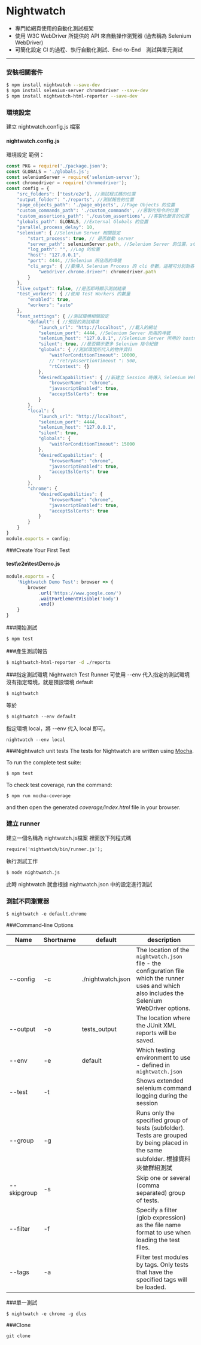 # Nightwatch
* 專門給網頁使用的自動化測試框架
* 使用 W3C WebDriver 所提供的 API 來自動操作瀏覽器 (過去稱為 Selenium WebDriver)
* 可簡化設定 CI 的過程、執行自動化測試、End-to-End　測試與單元測試

***

### 安裝相關套件

```sh
$ npm install nightwatch --save-dev
$ npm install selenium-server chromedriver --save-dev
$ npm install nightwatch-html-reporter --save-dev
```

### 環境設定
建立 nightwatch.config.js 檔案
#### nightwatch.config.js
環境設定
範例：

```js
const PKG = require('./package.json');
const GLOBALS = './globals.js';
const seleniumServer = require('selenium-server');
const chromedriver = require('chromedriver');
const config = {
    "src_folders": ["test/e2e"], //測試程式碼的位置
    "output_folder": "./reports", //測試報告的位置
    "page_objects_path": './page_objects', //Page Objects 的位置
    "custom_commands_path": './custom_commands', //客製化指令的位置
    "custom_assertions_path": './custom_assertions', //客製化斷言的位置
    "globals_path": GLOBALS, //External Globals 的位置
    "parallel_process_delay": 10,
    "selenium": { //Selenium Server 相關設定
        "start_process": true, // 是否啟動 server
        "server_path": seleniumServer.path, //Selenium Server 的位置，start_process 啟用時才需設定
        "log_path": "", //Log 的位置
        "host": "127.0.0.1",
        "port": 4444, //Selenium 所佔用的埠號
        "cli_args": { //要傳入 Selenium Process 的 cli 參數，這裡可分別對各個瀏覽器驅動程式的選項做設定
            "webdriver.chrome.driver": chromedriver.path
        }
    },
    "live_output": false, //是否即時顯示測試結果
    "test_workers": { //使用 Test Workers 的數量
        "enabled": true,
        "workers": "auto"
    },
    "test_settings": { //測試環境相關設定
        "default": { //預設的測試環境
            "launch_url": "http://localhost", //載入的網址
            "selenium_port": 4444, //Selenium Server 所用的埠號
            "selenium_host": "127.0.0.1", //Selenium Server 所用的 hostname / IP
            "silent": true, //是否顯示更多 Selenium 指令紀錄
            "globals": { //測試環境所代入的物件資料
                "waitForConditionTimeout": 10000,
                // "retryAssertionTimeout ": 500,
                "rtContext": {}
            },
            "desiredCapabilities": { //新建立 Session 時傳入 Selenium Webdriver 的物件
                "browserName": "chrome",
                "javascriptEnabled": true,
                "acceptSslCerts": true
            }
        },
        "local": {
            "launch_url": "http://localhost",
            "selenium_port": 4444,
            "selenium_host": "127.0.0.1",
            "silent": true,
            "globals": {
                "waitForConditionTimeout": 15000
            },
            "desiredCapabilities": {
                "browserName": "chrome",
                "javascriptEnabled": true,
                "acceptSslCerts": true
            }
        },
        "chrome": {
            "desiredCapabilities": {
                "browserName": "chrome",
                "javascriptEnabled": true,
                "acceptSslCerts": true
            }
        }
    }
}
module.exports = config;
```
###Create Your First Test
#### test\e2e\testDemo.js 
```js
module.exports = {
    'Nightwatch Demo Test': browser => {
        browser
            .url('https://www.google.com/')
            .waitForElementVisible('body')
            .end()
    }
}
```
###開始測試
```sh
$ npm test
```

###產生測試報告
```sh
$ nightwatch-html-reporter -d ./reports
```

###指定測試環境
Nightwatch Test Runner 可使用 --env 代入指定的測試環境
沒有指定環境，就是預設環境 default

```
$ nightwatch
```
等於
```
$ nightwatch --env default
```

指定環境 local，將 --env 代入 local 即可。
```
nightwatch --env local
```

###Nightwatch unit tests
The tests for Nightwatch are written using [Mocha](http://mochajs.org/).

To run the complete test suite:

```sh
$ npm test
```

To check test coverage, run the command:

```sh
$ npm run mocha-coverage
```
and then open the generated _coverage/index.html_ file in your browser.
### 建立 runner
建立一個名稱為 nightwatch.js檔案
裡面放下列程式碼
```
require('nightwatch/bin/runner.js');
```
執行測試工作
```
$ node nightwatch.js
```
此時 nightwatch 就會根據 nightwatch.json 中的設定進行測試

### 測試不同瀏覽器
```
$ nightwatch -e default,chrome
```
###Command-line Options

| Name        | Shortname | default           | description                                                                                                                                       |
| ----------- | --------- | ----------------- | ------------------------------------------------------------------------------------------------------------------------------------------------- |
| --config    | -c        | ./nightwatch.json | The location of the `nightwatch.json` file - the configuration file which the runner uses and which also includes the Selenium WebDriver options. |
| --output    | -o        | tests_output      | The location where the JUnit XML reports will be saved.                                                                                           |
| --env       | -e        | default           | Which testing environment to use - defined in `nightwatch.json`                                                                                   |
| --test      | -t        |                   | Shows extended selenium command logging during the session                                                                                        |
| --group     | -g        |                   | Runs only the specified group of tests (subfolder). Tests are grouped by being placed in the same subfolder. 根據資料夾做群組測試                 |
| --skipgroup | -s        |                   | Skip one or several (comma separated) group of tests.                                                                                             |
| --filter    | -f        |                   | Specify a filter (glob expression) as the file name format to use when loading the test files.                                                    |
| --tags      | -a        |                   | Filter test modules by tags. Only tests that have the specified tags will be loaded.                                                              |

###單一測試
```
$ nightwatch -e chrome -g dlcs
```
###Clone
```
git clone
```

